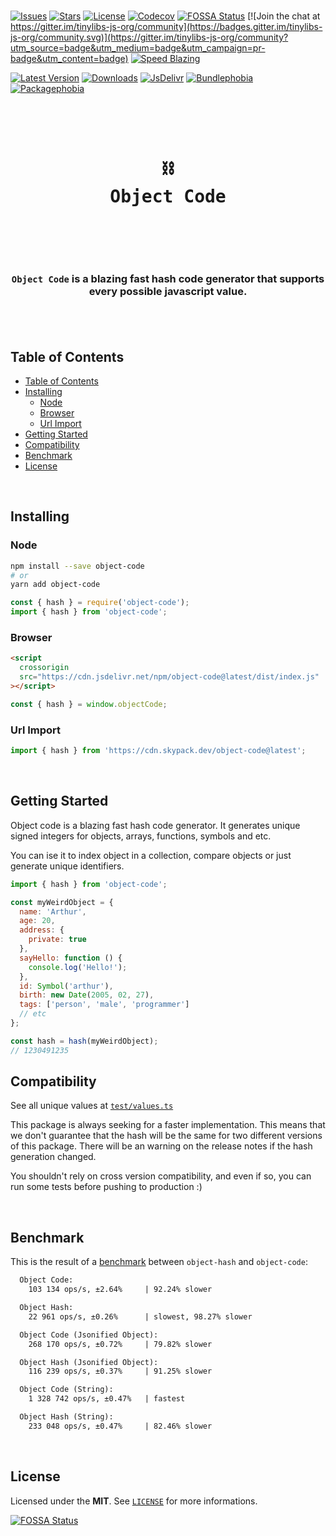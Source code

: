 <br />

[![Issues](https://img.shields.io/github/issues/arthurfiorette/tinylibs?logo=github&label=Issues)](https://github.com/arthurfiorette/tinylibs/issues)
[![Stars](https://img.shields.io/github/stars/arthurfiorette/tinylibs?logo=github&label=Stars)](https://github.com/arthurfiorette/tinylibs/stargazers)
[![License](https://img.shields.io/github/license/arthurfiorette/tinylibs?logo=githu&label=License)](https://github.com/arthurfiorette/tinylibs/blob/main/LICENSE)
[![Codecov](https://codecov.io/gh/arthurfiorette/tinylibs/branch/main/graph/badge.svg?token=ML0KGCU0VM)](https://codecov.io/gh/arthurfiorette/tinylibs)
[![FOSSA Status](https://app.fossa.com/api/projects/git%2Bgithub.com%2Farthurfiorette%2Ftinylibs.svg?type=shield)](https://app.fossa.com/projects/git%2Bgithub.com%2Farthurfiorette%2Ftinylibs?ref=badge_shield)
[![Join the chat at https://gitter.im/tinylibs-js-org/community](https://badges.gitter.im/tinylibs-js-org/community.svg)](https://gitter.im/tinylibs-js-org/community?utm_source=badge&utm_medium=badge&utm_campaign=pr-badge&utm_content=badge)
[![Speed Blazing](https://img.shields.io/badge/speed-blazing%20%F0%9F%94%A5-brightgreen.svg)](https://twitter.com/acdlite/status/974390255393505280)

[![Latest Version](https://img.shields.io/npm/v/cache-parser)](https://www.jsdelivr.com/package/npm/cache-parser)
[![Downloads](https://img.shields.io/npm/dw/object-code)](https://www.npmjs.com/package/object-code)
[![JsDelivr](https://data.jsdelivr.com/v1/package/npm/cache-parser/badge?style=rounded)](https://www.jsdelivr.com/package/npm/cache-parser)
[![Bundlephobia](https://img.shields.io/bundlephobia/minzip/object-code/latest?style=flat)](https://bundlephobia.com/package/object-code@latest)
[![Packagephobia](https://packagephobia.com/badge?p=object-code@latest)](https://packagephobia.com/result?p=object-code@latest)

<br />

<div align="center">
  <pre>
  <h1>⛓️<br />Object Code</h1>
  </pre>
  <br />
</div>

<h3 align="center">
  <code>Object Code</code> is a blazing fast hash code generator that supports every possible javascript value.
  <br />
  <br />
</h3>

<br />

## Table of Contents

- [Table of Contents](#table-of-contents)
- [Installing](#installing)
  - [Node](#node)
  - [Browser](#browser)
  - [Url Import](#url-import)
- [Getting Started](#getting-started)
- [Compatibility](#compatibility)
- [Benchmark](#benchmark)
- [License](#license)

<br />

## Installing

### Node

```sh
npm install --save object-code
# or
yarn add object-code
```

```js
const { hash } = require('object-code');
import { hash } from 'object-code';
```

### Browser

```html
<script
  crossorigin
  src="https://cdn.jsdelivr.net/npm/object-code@latest/dist/index.js"
></script>
```

```js
const { hash } = window.objectCode;
```

### Url Import

```ts
import { hash } from 'https://cdn.skypack.dev/object-code@latest';
```

<br />

## Getting Started

Object code is a blazing fast hash code generator. It generates unique signed integers for
objects, arrays, functions, symbols and etc.

You can ise it to index object in a collection, compare objects or just generate unique
identifiers.

```js
import { hash } from 'object-code';

const myWeirdObject = {
  name: 'Arthur',
  age: 20,
  address: {
    private: true
  },
  sayHello: function () {
    console.log('Hello!');
  },
  id: Symbol('arthur'),
  birth: new Date(2005, 02, 27),
  tags: ['person', 'male', 'programmer']
  // etc
};

const hash = hash(myWeirdObject);
// 1230491235
```

## Compatibility

See all unique values at [`test/values.ts`](test/values.ts)

This package is always seeking for a faster implementation. This means that we don't
guarantee that the hash will be the same for two different versions of this package. There
will be an warning on the release notes if the hash generation changed.

You shouldn't rely on cross version compatibility, and even if so, you can run some tests
before pushing to production :)

<br />

## Benchmark

This is the result of a [benchmark](./benchmark/benchmark.js) between `object-hash` and
`object-code`:

```txt
  Object Code:
    103 134 ops/s, ±2.64%     | 92.24% slower

  Object Hash:
    22 961 ops/s, ±0.26%      | slowest, 98.27% slower

  Object Code (Jsonified Object):
    268 170 ops/s, ±0.72%     | 79.82% slower

  Object Hash (Jsonified Object):
    116 239 ops/s, ±0.37%     | 91.25% slower

  Object Code (String):
    1 328 742 ops/s, ±0.47%   | fastest

  Object Hash (String):
    233 048 ops/s, ±0.47%     | 82.46% slower
```

<br />

## License

Licensed under the **MIT**. See [`LICENSE`](LICENSE) for more informations.

[![FOSSA Status](https://app.fossa.com/api/projects/git%2Bgithub.com%2Farthurfiorette%2Ftinylibs.svg?type=small)](https://app.fossa.com/projects/git%2Bgithub.com%2Farthurfiorette%2Ftinylibs?ref=badge_small)

<br />
